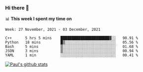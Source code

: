 ### Hi there 👋

📊 **This week I spent my time on**
<!--START_SECTION:waka-->
```text
Week: 27 November, 2021 - 03 December, 2021

C++      5 hrs 5 mins    ██████████████████████▓░░   90.91 % 
Python   18 mins         █▒░░░░░░░░░░░░░░░░░░░░░░░   05.56 % 
Bash     5 mins          ▒░░░░░░░░░░░░░░░░░░░░░░░░   01.68 % 
JSON     3 mins          ▒░░░░░░░░░░░░░░░░░░░░░░░░   00.94 % 
YAML     1 min           ░░░░░░░░░░░░░░░░░░░░░░░░░   00.41 % 
```
<!--END_SECTION:waka-->


[![Paul's github stats](https://github-readme-stats.vercel.app/api?username=mickeyouyou&theme=dracula&show_icons=true)](https://github.com/anuraghazra/github-readme-stats)
